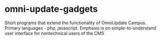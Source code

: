 # omni-update-gadgets
Short programs that extend the functionality of OmniUpdate Campus. Primary languages - php, javascript. Emphasis is on simple-to-understand user interface for nontechnical users of the CMS
